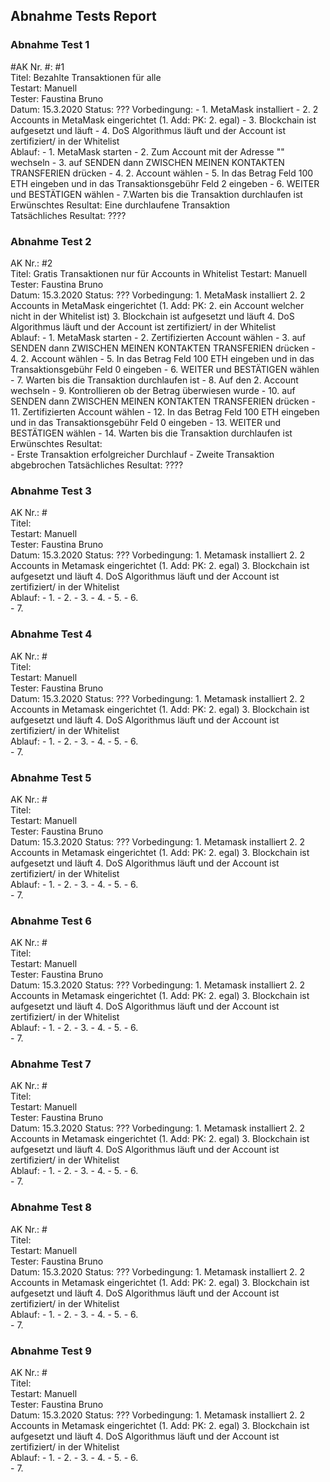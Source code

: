 ## Abnahme Tests Report

### Abnahme Test 1

#AK Nr. #:   #1    
Titel:   Bezahlte Transaktionen für alle  
Testart:   Manuell  
Tester:   Faustina Bruno  
Datum:   15.3.2020
Status:  ???
Vorbedingung:
       - 1. MetaMask installiert 
       - 2. 2 Accounts in MetaMask eingerichtet (1. Add: PK: 2. egal) 
       - 3. Blockchain ist aufgesetzt und läuft 
       - 4. DoS Algorithmus läuft und der Account ist zertifiziert/ in der Whitelist  
Ablauf: 
       - 1. MetaMask starten 
       - 2. Zum Account mit der Adresse "" wechseln
       - 3. auf SENDEN dann ZWISCHEN MEINEN KONTAKTEN TRANSFERIEN drücken
       - 4. 2. Account wählen 
       - 5. In das Betrag Feld 100 ETH eingeben und in das Transaktionsgebühr Feld 2 eingeben 
       - 6. WEITER und BESTÄTIGEN wählen 
       - 7.Warten bis die Transaktion durchlaufen ist        
Erwünschtes Resultat: Eine durchlaufene Transaktion      
Tatsächliches Resultat: ????

### Abnahme Test 2

AK Nr.:   #2    
Titel:  Gratis Transaktionen nur für Accounts in Whitelist
Testart:   Manuell  
Tester:   Faustina Bruno  
Datum:   15.3.2020
Status:  ???
Vorbedingung:
        1. MetaMask installiert 
        2. 2 Accounts in MetaMask eingerichtet (1. Add: PK: 2. ein Account welcher nicht in der Whitelist ist) 
        3. Blockchain ist aufgesetzt und läuft 
        4. DoS Algorithmus läuft und der Account ist zertifiziert/ in der Whitelist  
Ablauf: 
       - 1. MetaMask starten
       - 2. Zertifizierten Account wählen
       - 3. auf SENDEN dann ZWISCHEN MEINEN KONTAKTEN TRANSFERIEN drücken
       - 4. 2. Account wählen
       - 5. In das Betrag Feld 100 ETH eingeben und in das Transaktionsgebühr Feld 0 eingeben 
       - 6. WEITER und BESTÄTIGEN wählen 
       - 7. Warten bis die Transaktion durchlaufen ist
       - 8. Auf den 2. Account wechseln
       - 9. Kontrollieren ob der Betrag überwiesen wurde
       - 10. auf SENDEN dann ZWISCHEN MEINEN KONTAKTEN TRANSFERIEN drücken
       - 11. Zertifizierten Account wählen
       - 12. In das Betrag Feld 100 ETH eingeben und in das Transaktionsgebühr Feld 0 eingeben
       - 13. WEITER und BESTÄTIGEN wählen 
       - 14. Warten bis die Transaktion durchlaufen ist
Erwünschtes Resultat:   
        - Erste Transaktion erfolgreicher Durchlauf
        - Zweite Transaktion abgebrochen
Tatsächliches Resultat: ????
 

### Abnahme Test 3

AK Nr.:   #    
Titel:  
Testart:   Manuell  
Tester:   Faustina Bruno  
Datum:   15.3.2020
Status:  ???
Vorbedingung:
        1. Metamask installiert 
        2. 2 Accounts in Metamask eingerichtet (1. Add: PK: 2. egal) 
        3. Blockchain ist aufgesetzt und läuft 
        4. DoS Algorithmus läuft und der Account ist zertifiziert/ in der Whitelist  
Ablauf: 
       - 1. 
       - 2. 
       - 3. 
       - 4. 
       - 5. 
       - 6.  
       - 7.      
### Abnahme Test 4

AK Nr.:   #    
Titel:  
Testart:   Manuell  
Tester:   Faustina Bruno  
Datum:   15.3.2020
Status:  ???
Vorbedingung:
        1. Metamask installiert 
        2. 2 Accounts in Metamask eingerichtet (1. Add: PK: 2. egal) 
        3. Blockchain ist aufgesetzt und läuft 
        4. DoS Algorithmus läuft und der Account ist zertifiziert/ in der Whitelist  
Ablauf: 
       - 1. 
       - 2. 
       - 3. 
       - 4. 
       - 5. 
       - 6.  
       - 7.      

### Abnahme Test 5
AK Nr.:   #    
Titel:  
Testart:   Manuell  
Tester:   Faustina Bruno  
Datum:   15.3.2020
Status:  ???
Vorbedingung:
        1. Metamask installiert 
        2. 2 Accounts in Metamask eingerichtet (1. Add: PK: 2. egal) 
        3. Blockchain ist aufgesetzt und läuft 
        4. DoS Algorithmus läuft und der Account ist zertifiziert/ in der Whitelist  
Ablauf: 
       - 1. 
       - 2. 
       - 3. 
       - 4. 
       - 5. 
       - 6.  
       - 7.      

### Abnahme Test 6

AK Nr.:   #    
Titel:  
Testart:   Manuell  
Tester:   Faustina Bruno  
Datum:   15.3.2020
Status:  ???
Vorbedingung:
        1. Metamask installiert 
        2. 2 Accounts in Metamask eingerichtet (1. Add: PK: 2. egal) 
        3. Blockchain ist aufgesetzt und läuft 
        4. DoS Algorithmus läuft und der Account ist zertifiziert/ in der Whitelist  
Ablauf: 
       - 1. 
       - 2. 
       - 3. 
       - 4. 
       - 5. 
       - 6.  
       - 7.         

### Abnahme Test 7
AK Nr.:   #    
Titel:  
Testart:   Manuell  
Tester:   Faustina Bruno  
Datum:   15.3.2020
Status:  ???
Vorbedingung:
        1. Metamask installiert 
        2. 2 Accounts in Metamask eingerichtet (1. Add: PK: 2. egal) 
        3. Blockchain ist aufgesetzt und läuft 
        4. DoS Algorithmus läuft und der Account ist zertifiziert/ in der Whitelist  
Ablauf: 
       - 1. 
       - 2. 
       - 3. 
       - 4. 
       - 5. 
       - 6.  
       - 7.         

### Abnahme Test 8
AK Nr.:   #    
Titel:  
Testart:   Manuell  
Tester:   Faustina Bruno  
Datum:   15.3.2020
Status:  ???
Vorbedingung:
        1. Metamask installiert 
        2. 2 Accounts in Metamask eingerichtet (1. Add: PK: 2. egal) 
        3. Blockchain ist aufgesetzt und läuft 
        4. DoS Algorithmus läuft und der Account ist zertifiziert/ in der Whitelist  
Ablauf: 
       - 1. 
       - 2. 
       - 3. 
       - 4. 
       - 5. 
       - 6.  
       - 7.        

### Abnahme Test 9

AK Nr.:   #    
Titel:  
Testart:   Manuell  
Tester:   Faustina Bruno  
Datum:   15.3.2020
Status:  ???
Vorbedingung:
        1. Metamask installiert 
        2. 2 Accounts in Metamask eingerichtet (1. Add: PK: 2. egal) 
        3. Blockchain ist aufgesetzt und läuft 
        4. DoS Algorithmus läuft und der Account ist zertifiziert/ in der Whitelist  
Ablauf: 
       - 1. 
       - 2. 
       - 3. 
       - 4. 
       - 5. 
       - 6.  
       - 7.       

